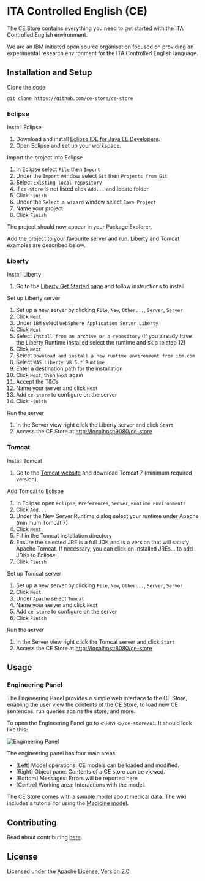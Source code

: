 # ITA Controlled English (CE)

The CE Store contains everything you need to get started with the ITA Controlled English environment.

We are an IBM initiated open source organisation focused on providing an experimental research environment for the ITA Controlled English language.

## Installation and Setup

Clone the code

```
git clone https://github.com/ce-store/ce-store
```

### Eclipse

Install Eclipse

  1. Download and install [Eclipse IDE for Java EE Developers](http://www.eclipse.org/downloads/packages/eclipse-ide-java-ee-developers/mars1).
  2. Open Eclipse and set up your workspace.

Import the project into Eclipse

  1. In Eclipse select `File` then `Import`
  2. Under the `Import` window select `Git` then `Projects from Git`
  3. Select `Existing local repository`
  4. If `ce-store` is not listed click `Add...` and locate folder
  5. Click `Finish`
  6. Under the `Select a wizard` window select `Java Project`
  7. Name your project
  8. Click `Finish`

The project should now appear in your Package Explorer.

Add the project to your favourite server and run. Liberty and Tomcat examples are described below.

### Liberty

Install Liberty

  1. Go to the [Liberty Get Started page](https://developer.ibm.com/wasdev/downloads/liberty-profile-using-eclipse/) and follow instructions to install

Set up Liberty server

  1. Set up a new server by clicking `File`, `New`, `Other...`, `Server`, `Server`
  2. Click `Next`
  3. Under `IBM` select `WebSphere Application Server Liberty`
  4. Click `Next`
  5. Select `Install from an archive or a repository` (If you already have the Liberty Runtime installed select the runtime and skip to step 12)
  6. Click `Next`
  7. Select `Download and install a new runtime environment from ibm.com`
  8. Select `WAS Liberty V8.5.* Runtime`
  9. Enter a destination path for the installation
  10. Click `Next`, then `Next` again
  11. Accept the T&Cs
  12. Name your server and click `Next`
  13. Add `ce-store` to configure on the server
  14. Click `Finish`

Run the server

  1. In the Server view right click the Liberty server and click `Start`
  2. Access the CE Store at [http://localhost:9080/ce-store](http://localhost:9080/ce-store)

### Tomcat

Install Tomcat

  1. Go to the [Tomcat website](http://tomcat.apache.org/) and download Tomcat 7 (minimum required version).

Add Tomcat to Eclispe

  1. In Eclipse open `Eclipse`, `Preferences`, `Server`, `Runtime Environments`
  2. Click `Add...`
  3. Under the New Server Runtime dialog select your runtime under Apache (minimum Tomcat 7)
  4. Click `Next`
  5. Fill in the Tomcat installation directory
  6. Ensure the selected JRE is a full JDK and is a version that will satisfy Apache Tomcat. If necessary, you can click on Installed JREs... to add JDKs to Eclipse
  7. Click `Finish`

Set up Tomcat server

  1. Set up a new server by clicking `File`, `New`, `Other...`, `Server`, `Server`
  2. Click `Next`
  3. Under `Apache` select `Tomcat`
  4. Name your server and click `Next`
  5. Add `ce-store` to configure on the server
  6. Click `Finish`

Run the server

  1. In the Server view right click the Tomcat server and click `Start`
  2. Access the CE Store at [http://localhost:8080/ce-store](http://localhost:8080/ce-store)

## Usage

### Engineering Panel

The Engineering Panel provides a simple web interface to the CE Store, enabling the user view the contents of the CE Store, to load new CE sentences, run queries agains the store, and more.

To open the Engineering Panel go to `<SERVER>/ce-store/ui`. It should look like this:

![Engineering Panel](http://ce-store.github.io/i/ui.png)

The engineering panel has four main areas:

  * [Left] Model operations: CE models can be loaded and modified.
  * [Right] Object pane: Contents of a CE store can be viewed.
  * [Bottom] Messages: Errors will be reported here
  * [Centre] Working area: Interactions with the model.

The CE Store comes with a sample model about medical data. The wiki includes a tutorial for using the [Medicine model](https://github.com/ce-store/ce-store/wiki/Introducing-the-Medicine-Model).

## Contributing

Read about contributing [here](https://github.com/ce-store/ce-store/blob/master/CONTRIBUTE.md).

## License

Licensed under the [Apache License, Version 2.0](https://github.com/ce-store/ce-store/blob/master/LICENSE.md)
